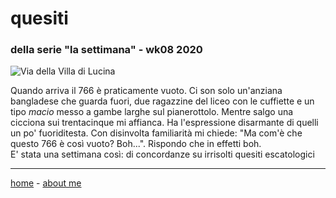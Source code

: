 # quesiti  
### della serie "la settimana" - wk08 2020  

![](https://drive.google.com/uc?id=1gbIs9HFZgQJPTcchwUmHY6GtZBKeAnqH "Via della Villa di Lucina")  

Quando arriva il 766 è praticamente vuoto. Ci son solo un'anziana bangladese che guarda fuori, due ragazzine del liceo con le cuffiette e un tipo *macio* messo a gambe larghe sul pianerottolo. Mentre salgo una cicciona sui trentacinque mi affianca. Ha l'espressione disarmante di quelli un po' fuoriditesta. Con disinvolta familiarità mi chiede: "Ma com'è che questo 766 è così vuoto? Boh...". Rispondo che in effetti boh.  
E' stata una settimana così: di concordanze su irrisolti quesiti escatologici  

---  
[home](/index.md) - [about me](/aboutme.md)
